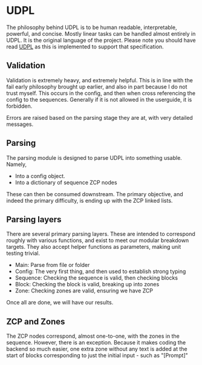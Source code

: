# UDPL

The philosophy behind UDPL is to be human readable, interpretable, powerful, and concise. Mostly linear tasks can be handled almost entirely in UDPL. It is the original language of the project. Please note you should have read [UDPL](../UserGuide/UDPL.md) as this is implemented to support that specification.

## Validation

Validation is extremely heavy, and extremely helpful. This is in line with the fail early philosophy brought up earlier, and also in part because I do not trust myself. This occurs in the config, and then when cross referencing the config to the sequences. Generally if it is not allowed in the userguide, it is forbidden.

Errors are raised based on the parsing stage they are at, with very detailed messages.

## Parsing

The parsing module is designed to parse UDPL into something usable. Namely,

* Into a config object.
* Into a dictionary of sequence ZCP nodes

These can then be consumed downstream. The primary objective, and indeed the primary difficulty, is ending up with the ZCP linked lists.

## Parsing layers

There are several primary parsing layers. These are intended to correspond
roughly with various functions, and exist to meet our modular breakdown targets.
They also accept helper functions as parameters, making unit testing trivial.

* Main: Parse from file or folder
* Config: The very first thing, and then used to establish strong typing
* Sequence: Checking the sequence is valid, then checking blocks
* Block: Checking the block is valid, breaking up into zones
* Zone: Checking zones are valid, ensuring we have ZCP

Once all are done, we will have our results.

## ZCP and Zones

The ZCP nodes correspond, almost one-to-one, with the zones in the sequence. However, there is an exception. Because it makes coding the backend so much easier, one extra zone without any text is added at the start of blocks corresponding to just the initial input - such as "[Prompt]"